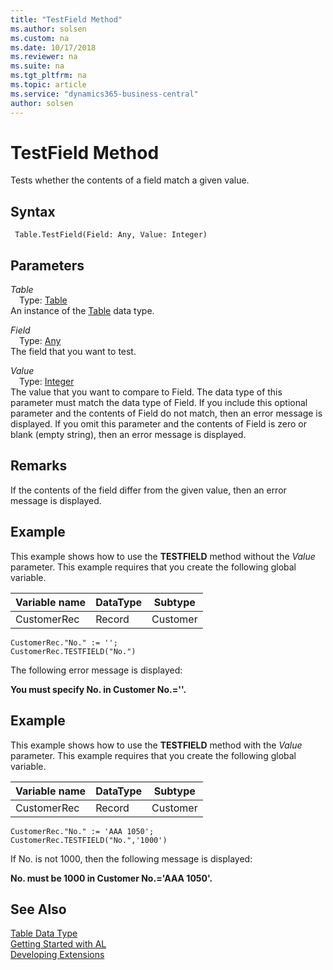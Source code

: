 ```yaml
---
title: "TestField Method"
ms.author: solsen
ms.custom: na
ms.date: 10/17/2018
ms.reviewer: na
ms.suite: na
ms.tgt_pltfrm: na
ms.topic: article
ms.service: "dynamics365-business-central"
author: solsen
---
```

[//]: # (START>DO_NOT_EDIT)
[//]: # (IMPORTANT:Do not edit any of the content between here and the END>DO_NOT_EDIT.)
[//]: # (Any modifications should be made in the .xml files in the ModernDev repo.)
# TestField Method
Tests whether the contents of a field match a given value.

## Syntax
```
 Table.TestField(Field: Any, Value: Integer)
```
## Parameters
*Table*  
&emsp;Type: [Table](table-data-type.md)  
An instance of the [Table](table-data-type.md) data type.  

*Field*  
&emsp;Type: [Any](../any/any-data-type.md)  
The field that you want to test.
          
*Value*  
&emsp;Type: [Integer](../integer/integer-data-type.md)  
The value that you want to compare to Field. The data type of this parameter must match the data type of Field. If you include this optional parameter and the contents of Field do not match, then an error message is displayed. If you omit this parameter and the contents of Field is zero or blank (empty string), then an error message is displayed.
          



[//]: # (IMPORTANT: END>DO_NOT_EDIT)

## Remarks  
 If the contents of the field differ from the given value, then an error message is displayed.  
  
## Example  
 This example shows how to use the **TESTFIELD** method without the *Value* parameter. This example requires that you create the following global variable.  
  
|Variable name|DataType|Subtype|  
|-------------------|--------------|-------------|  
|CustomerRec|Record|Customer|  
  
```  
CustomerRec."No." := '';  
CustomerRec.TESTFIELD("No.")  
```  
  
 The following error message is displayed:  
  
 **You must specify No. in Customer No.=''.**  
  
## Example  
 This example shows how to use the **TESTFIELD** method with the *Value* parameter. This example requires that you create the following global variable.  
  
|Variable name|DataType|Subtype|  
|-------------------|--------------|-------------|  
|CustomerRec|Record|Customer|  
  
```  
CustomerRec."No." := 'AAA 1050';  
CustomerRec.TESTFIELD("No.",'1000')  
```  
  
 If No. is not 1000, then the following message is displayed:  
  
 **No. must be 1000 in Customer No.='AAA 1050'.**  

## See Also
[Table Data Type](table-data-type.md)  
[Getting Started with AL](../../devenv-get-started.md)  
[Developing Extensions](../../devenv-dev-overview.md)